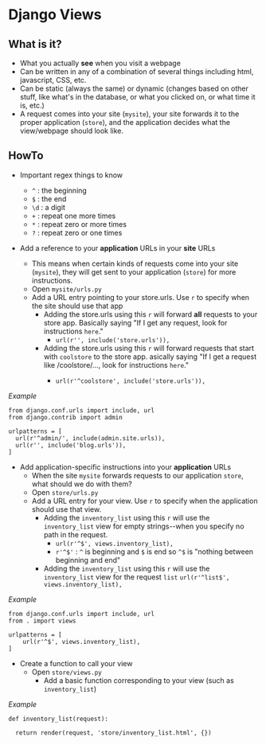 # Django Views #

## What is it? ##

- What you actually **see** when you visit a webpage
- Can be written in any of a combination of several things including html, javascript, CSS, etc.
- Can be static (always the same) or dynamic (changes based on other stuff, like what's in the database, or what you clicked on, or what time it is, etc.)
- A request comes into your site (`mysite`), your site forwards it to the proper application (`store`), and the application decides what the view/webpage should look like.

## HowTo ##

- Important regex things to know
  - `^` : the beginning
  - `$` : the end
  - `\d` : a digit
  - `+` : repeat one more times
  - `*` : repeat zero or more times
  - `?` : repeat zero or one times

- Add a reference to your **application** URLs in your **site** URLs
  - This means when certain kinds of requests come into your site (`mysite`), they will get sent to your application (`store`) for more instructions.
  - Open `mysite/urls.py`
  - Add a URL entry pointing to your store.urls.  Use `r` to specify when the site should use that app
    - Adding the store.urls using this `r` will forward **all** requests to your store app.  Basically saying "If I get any request, look for instructions `here`."
      - `url(r'', include('store.urls')),`
    - Adding the store.urls using this `r` will forward requests that start with `coolstore` to the store app. asically saying "If I get a request like <mywebsite>/coolstore/..., look for instructions `here`."
      - `url(r'^coolstore', include('store.urls')),`

*Example*

    from django.conf.urls import include, url
    from django.contrib import admin
    
    urlpatterns = [
      url(r'^admin/', include(admin.site.urls)),
      url(r'', include('blog.urls')),
    ]
    
- Add application-specific instructions into your **application** URLs
  - When the site `mysite` forwards requests to our application `store`, what should we do with them?
  - Open `store/urls.py`
  - Add a URL entry for your view.  Use `r` to specify when the application should use that view.
    - Adding the `inventory_list` using this `r` will use the `inventory_list` view for empty strings--when you specify no path in the request.
      - `url(r'^$', views.inventory_list),`
      - `r'^$'` : `^` is beginning and `$` is end so `^$` is "nothing between beginning and end"
    - Adding the `inventory_list` using this `r` will use the `inventory_list` view for the request `list`
       `url(r'^list$', views.inventory_list),`

*Example*

    from django.conf.urls import include, url
    from . import views
    
    urlpatterns = [
        url(r'^$', views.inventory_list),
    ]

- Create a function to call your view
  - Open `store/views.py`
    - Add a basic function corresponding to your view (such as `inventory_list`)

*Example*

    def inventory_list(request):
    
      return render(request, 'store/inventory_list.html', {})
